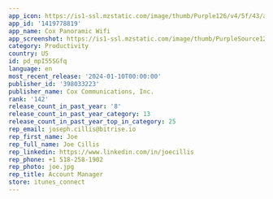 ```yaml
---
app_icon: https://is1-ssl.mzstatic.com/image/thumb/Purple126/v4/5f/43/a0/5f43a044-0b1c-d55c-0352-2441cb47a2a7/AppIcon-1x_U007emarketing-0-7-0-0-85-220.png/1024x1024bb.png
app_id: '1419778819'
app_name: Cox Panoramic Wifi
app_screenshot: https://is1-ssl.mzstatic.com/image/thumb/PurpleSource126/v4/57/b6/83/57b68377-40ac-7d52-cf47-0cc84681b616/dec8340a-2fa1-46e8-a3bf-4b856bfd5a56_MicrosoftTeams-image__U002811_U0029.png/1242x2688bb.png
category: Productivity
country: US
id: pd_mpI55SGfq
language: en
most_recent_release: '2024-01-10T00:00:00'
publisher_id: '398033223'
publisher_name: Cox Communications, Inc.
rank: '142'
release_count_in_past_year: '8'
release_count_in_past_year_category: 13
release_count_in_past_year_top_in_category: 25
rep_email: joseph.cillis@bitrise.io
rep_first_name: Joe
rep_full_name: Joe Cillis
rep_linkedin: https://www.linkedin.com/in/joecillis
rep_phone: +1 518-258-1902
rep_photo: joe.jpg
rep_title: Account Manager
store: itunes_connect
---
```


